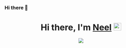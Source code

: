 ### Hi there 👋
<div align="center">
   <h1>Hi there, I'm <a href="https://github.com/neelschaudhai000">Neel</a> <img src="https://media4.giphy.com/media/zoKdmndB8QBR2c0gjy/giphy.gif?cid=ecf05e47t3r4i47225v0bcbqyuhh08wc83dmbotqtj023ei5&rid=giphy.gif&ct=g" width="25px"> </h1>


   <img src="https://pronoun.cyou/x/y?subject=He&object=Him&height=20"> 
<!--
**neelschaudhari000/neelschaudhari000** is a ✨ _special_ ✨ repository because its `README.md` (this file) appears on your GitHub profile.

Here are some ideas to get you started:

- 🔭 I’m currently working on ...
- 🌱 I’m currently learning ...
- 👯 I’m looking to collaborate on ...
- 🤔 I’m looking for help with ...
- 💬 Ask me about ...
- 📫 How to reach me: ...
- 😄 Pronouns: ...
- ⚡ Fun fact: ...
-->
